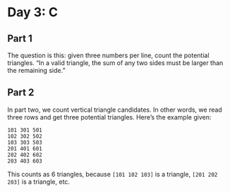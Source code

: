 # Day 3: C

## Part 1

The question is this: given three numbers per line, count the
potential triangles. “In a valid triangle, the sum of any two sides
must be larger than the remaining side.”

## Part 2

In part two, we count vertical triangle candidates. In other words, we
read three rows and get three potential triangles. Here’s the example
given:

```
101 301 501
102 302 502
103 303 503
201 401 601
202 402 602
203 403 603
```

This counts as 6 triangles, because `[101 102 103]` is a triangle,
`[201 202 203]` is a triangle, etc.
